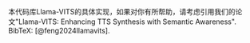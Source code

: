 本代码库Llama-VITS的具体实现，如果对你有所帮助，请考虑引用我们的论文"Llama-VITS: Enhancing TTS Synthesis with Semantic Awareness". BibTeX: [@feng2024llamavits].



